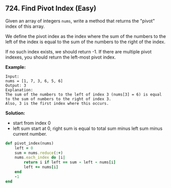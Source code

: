 ## 724. Find Pivot Index (Easy)
Given an array of integers `nums`, write a method that returns the "pivot" index of this array.

We define the pivot index as the index where the sum of the numbers to the left of the index is equal to the sum of the numbers to the right of the index.

If no such index exists, we should return -1. If there are multiple pivot indexes, you should return the left-most pivot index.

__Example:__
```
Input:
nums = [1, 7, 3, 6, 5, 6]
Output: 3
Explanation:
The sum of the numbers to the left of index 3 (nums[3] = 6) is equal to the sum of numbers to the right of index 3.
Also, 3 is the first index where this occurs.
```
__Solution:__
- start from index 0
- left sum start at 0, right sum is equal to total sum minus left sum minus current number.
```ruby
def pivot_index(nums)
    left = 0
    sum = nums.reduce(:+)
    nums.each_index do |i|
        return i if left == sum - left - nums[i]
        left += nums[i]
    end
    -1
end
```

